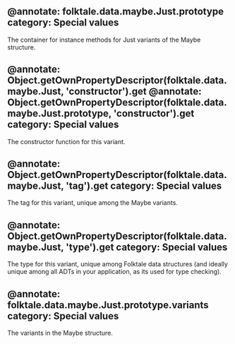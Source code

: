 @annotate: folktale.data.maybe.Just.prototype
category: Special values
---

The container for instance methods for Just variants of the Maybe structure.


@annotate: Object.getOwnPropertyDescriptor(folktale.data.maybe.Just, 'constructor').get
@annotate: Object.getOwnPropertyDescriptor(folktale.data.maybe.Just.prototype, 'constructor').get
category: Special values
---

The constructor function for this variant.


@annotate: Object.getOwnPropertyDescriptor(folktale.data.maybe.Just, 'tag').get
category: Special values
---

The tag for this variant, unique among the Maybe variants.


@annotate: Object.getOwnPropertyDescriptor(folktale.data.maybe.Just, 'type').get
category: Special values
---

The type for this variant, unique among Folktale data structures (and ideally unique among all ADTs in your application, as its used for type checking).

@annotate: folktale.data.maybe.Just.prototype.variants
category: Special values
---

The variants in the Maybe structure.